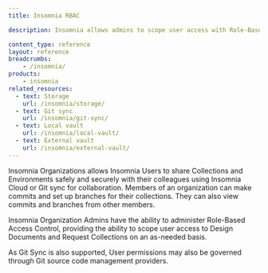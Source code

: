 ```yaml
---
title: Insomnia RBAC

description: Insomnia allows admins to scope user access with Role-Based Access Control.

content_type: reference
layout: reference
breadcrumbs: 
    - /insomnia/
products:
    - insomnia
related_resources:
  - text: Storage
    url: /insomnia/storage/
  - text: Git sync
    url: /insomnia/git-sync/
  - text: Local vault
    url: /insomnia/local-vault/
  - text: External vault
    url: /insomnia/external-vault/
---
```


Insomnia Organizations allows Insomnia Users to share Collections and Environments safely and securely with their colleagues using Insomnia Cloud or Git sync for collaboration.
Members of an organization can make commits and set up branches for their collections. They can also view commits and branches from other members.

Insomnia Organization Admins have the ability to administer Role-Based Access Control, providing the ability to scope user access to Design Documents and Request Collections on an as-needed basis.

As Git Sync is also supported, User permissions may also be governed through Git source code management providers.